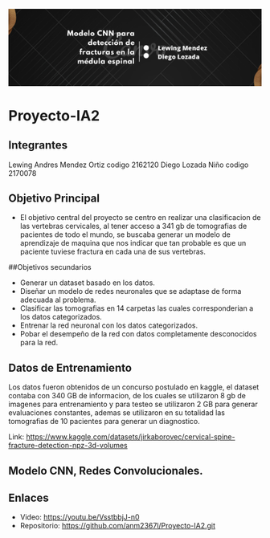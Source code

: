 ![Image text](https://github.com/anm2367l/Proyecto-IA2/blob/main/baner-ia2.png)

# Proyecto-IA2

## Integrantes
Lewing Andres Mendez Ortiz codigo 2162120
Diego Lozada Niño codigo 2170078

## Objetivo Principal

- El objetivo central del proyecto se centro en realizar una clasificacion de las vertebras cervicales, al tener acceso a 341 gb de tomografias de pacientes de todo el mundo, se buscaba generar un modelo de aprendizaje de maquina que nos indicar que tan probable es que un paciente tuviese fractura en cada una de sus vertebras.

##Objetivos secundarios

- Generar un dataset basado en los datos.
- Diseñar un modelo de redes neuronales que se adaptase de forma adecuada al problema.
- Clasificar las tomografias en 14 carpetas las cuales corresponderian a los datos categorizados.
- Entrenar la red neuronal con los datos categorizados.
- Pobar el desempeño de la red con datos completamente desconocidos para la red.


## Datos de Entrenamiento

Los datos fueron obtenidos de un concurso postulado en kaggle, el dataset contaba con 340 GB de informacion, de los cuales se utilizaron 8 gb de imagenes para entrenamiento y para testeo se utilizaron 2 GB para generar evaluaciones constantes, ademas se utilizaron en su totalidad las tomografias de 10 pacientes para generar un diagnostico.

Link: https://www.kaggle.com/datasets/jirkaborovec/cervical-spine-fracture-detection-npz-3d-volumes

## Modelo CNN, Redes Convolucionales.
## Enlaces

- Video: https://youtu.be/VsstbbjJ-n0
- Repositorio: https://github.com/anm2367l/Proyecto-IA2.git


